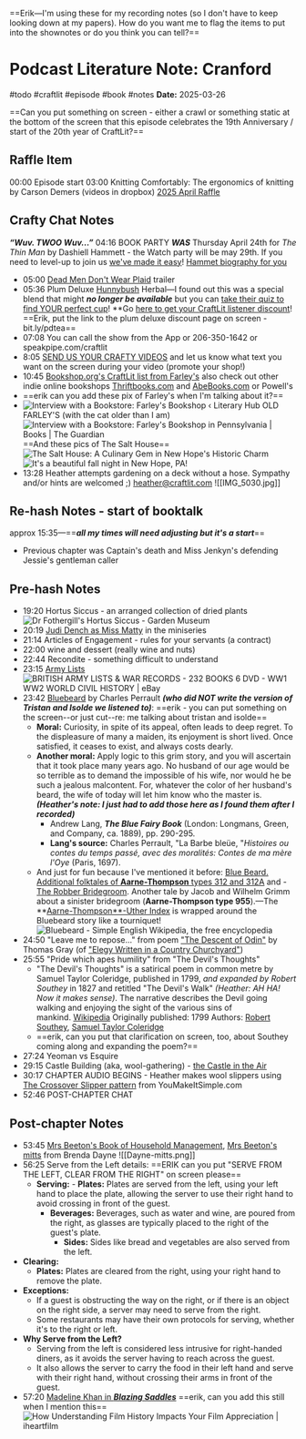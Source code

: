 ==Erik—I'm using these for my recording notes (so I don't have to keep looking down at my papers). How do you want me to flag the items to put into the shownotes or do you think you can tell?==


# Podcast Literature Note: Cranford
#todo #craftlit #episode #book #notes 
**Date:** 2025-03-26

==Can you put something on screen - either a crawl or something static at the bottom of the screen that this episode celebrates the 19th Anniversary / start of the 20th year of CraftLit?==
## Raffle Item
00:00 Episode start
03:00 Knitting Comfortably: The ergonomics of knitting by Carson Demers (videos in dropbox) [2025 April Raffle](https://bit.ly/april-raffle)
## Crafty Chat Notes
***“Wuv. TWOO Wuv...”***
04:16 BOOK PARTY ***WAS*** Thursday April 24th for *The Thin Man* by Dashiell Hammett - the Watch party will be may 29th. If you need to level-up to join us [we've made it easy](https://craftlit.gumroad.com/l/craftlit-party)! [Hammet biography for you](https://youtu.be/oHMjtMjVGLc?si=QxSTmWYiW7LV9e17)
- 05:00 [Dead Men Don't Wear Plaid](https://youtu.be/x2efDnLZjsk?si=Yn3Lem0XHB2HMwXI) trailer
- 05:36 Plum Deluxe [Hunnybush](https://www.plumdeluxe.com/pages/fandoms) Herbal—I found out this was a special blend that might ***no longer be available*** but you can [take their quiz to find YOUR perfect cup](https://www.plumdeluxe.com/#finder-quiz-9560)! **Go [here to get your CraftLit listener discount](**https://www.plumdeluxe.com/collections/the-craftlit-collection)! ==Erik, put the link to the plum deluxe discount page on screen - bit.ly/pdtea==
- 07:08 You can call the show from the App or 206-350-1642 or speakpipe.com/craftlit
- 8:05 [SEND US YOUR CRAFTY VIDEOS](https://www.plumdeluxe.com/pages/fandoms) and let us know what text you want on the screen during your video (promote your shop!)
- 10:45 [Bookshop.org's CraftLit list from Farley's](https://bookshop.org/wishlists/4ba78b7681835fe4753c5490a7d3bc0144e0a752) also check out other indie online bookshops [Thriftbooks.com](https://Thriftbooks.com) and [AbeBooks.com](https://AbeBooks.com) or Powell's
- ==erik can you add these pix of Farley's when I'm talking about it?==
- ![Interview with a Bookstore: Farley's Bookshop ‹ Literary Hub](https://s26162.pcdn.co/wp-content/uploads/2016/08/farleys-bookshop.jpg)
OLD FARLEY'S (with the cat older than I am)
![Interview with a Bookstore: Farley's Bookshop in Pennsylvania | Books | The  Guardian](https://i.guim.co.uk/img/media/da431548c6d3514863f84c56ab8e8caf015731c8/37_0_763_458/master/763.jpg?width=1200&quality=85&auto=format&fit=max&s=92423f2fc9d9e4569828567599e85c47)
==And these pics of The Salt House==
![The Salt House: A Culinary Gem in New Hope's Historic Charm](https://cdn.restaurants-world.com/the-salt-house/2.png)
![It's a beautiful fall night in New Hope, PA!](https://encrypted-tbn0.gstatic.com/images?q=tbn:ANd9GcR7x9tiqUxKXfR4pERUNbXMXdwwy0vmoZVEeQ&s)
- 13:28 Heather attempts gardening on a deck without a hose. Sympathy and/or hints are welcomed ;) heather@craftlit.com
![[IMG_5030.jpg]]
## Re-hash Notes - start of booktalk
approx 15:35—==***all my times will need adjusting but it's a start***==
- Previous chapter was Captain's death and Miss Jenkyn's defending Jessie's gentleman caller

## Pre-hash Notes
- 19:20 Hortus Siccus - an arranged collection of dried plants ![Dr Fothergill's Hortus Siccus - Garden Museum](https://dyvdnmp0itmzz.cloudfront.net/wp-content/uploads/2018/07/17210143/GM0_1999.099-1500x2250.png)
- 20:19 [Judi Dench as Miss Matty](https://www.imdb.com/title/tt0974077/characters/nm0001132) in the miniseries
- 21:14 Articles of Engagement - rules for your servants (a contract)
- 22:00 wine and dessert (really wine and nuts)
- 22:44 Recondite - something difficult to understand
- 23:15 [Army Lists](https://digital.nls.uk/british-military-lists/archive/88735803)
![BRITISH ARMY LISTS & WAR RECORDS - 232 BOOKS 6 DVD - WW1 WW2 WORLD CIVIL  HISTORY | eBay](https://i.ebayimg.com/images/g/o9UAAOSwD0lUlDF~/s-l400.jpg)
- 23:42 [Bluebeard](https://sites.pitt.edu/~dash/perrault03.html) by Charles Perrault ***(who did NOT write the version of Tristan and Isolde we listened to)***: ==erik - you can put something on the screen--or just cut--re: me talking about tristan and isolde==
	- **Moral:** Curiosity, in spite of its appeal, often leads to deep regret. To the displeasure of many a maiden, its enjoyment is short lived. Once satisfied, it ceases to exist, and always costs dearly. 
	- **Another moral:** Apply logic to this grim story, and you will ascertain that it took place many years ago. No husband of our age would be so terrible as to demand the impossible of his wife, nor would he be such a jealous malcontent. For, whatever the color of her husband's beard, the wife of today will let him know who the master is. ***(Heather's note: I just had to add those here as I found them after I recorded)***
		- Andrew Lang, **_The Blue Fairy Book_** (London: Longmans, Green, and Company, ca. 1889), pp. 290-295.
	    - **Lang's source:** Charles Perrault, "La Barbe bleüe, "_Histoires ou contes du temps passé, avec des moralités: Contes de ma mère l'Oye_ (Paris, 1697).
    - And just for fun because I've mentioned it before: [Blue Beard. Additional folktales of **Aarne-Thompson** types 312 and 312A](https://sites.pitt.edu/~dash/type0312.html) and - [The Robber Bridegroom](https://sites.pitt.edu/~dash/grimm040.html). Another tale by Jacob and Wilhelm Grimm about a sinister bridegroom (**Aarne-Thompson type 955**).—The **[Aarne-Thompson**-Uther Index](https://guides.library.harvard.edu/folk_and_myth/indices) is wrapped around the Bluebeard story like a tourniquet!
    ![Bluebeard - Simple English Wikipedia, the free encyclopedia](https://upload.wikimedia.org/wikipedia/commons/8/84/Barbebleue.jpg)
- 24:50 "Leave me to repose..." from poem ["The Descent of Odin"](https://www.eighteenthcenturypoetry.org/works/o4986-w0260.shtml)  by Thomas Gray (of ["Elegy Written in a Country Churchyard"](https://www.thomasgray.org/texts/poems/elcc))
- 25:55 "Pride which apes humility" from "The Devil's Thoughts"
	- "The Devil's Thoughts" is a satirical poem in common metre by Samuel Taylor Coleridge, published in 1799, *and expanded by Robert Southey* in 1827 and retitled "The Devil's Walk" *(Heather: AH HA! Now it makes sense)*. The narrative describes the Devil going walking and enjoying the sight of the various sins of mankind. [Wikipedia](https://en.wikipedia.org/wiki/The_Devil's_Thoughts) Originally published: 1799 Authors: [Robert Southey](https://www.google.com/search?sca_esv=0c1395bd2e2481ba&sxsrf=AHTn8zrV4nGQDbh-4vYNAEQzVtfbQTj39Q:1744140144360&q=Robert+Southey&si=APYL9bu1Sl4M4TWndGcDs6ZL5WJXWNYEL_kgEEwAe0iMZIocdZIhbjKZKp0dKL5P_2_9oJrUMAhjca-zJfpZuodIX9iIDEMPSQvuoTUaPJKsSBz3X_aBBp1_le6K1ykaFjRPNfOrnzhggvl88am-5qqAuaE1aYfz-pzQ15oOhjfzrvHTy6yeWL8lfIADQ4G_VoC4tJfoN3LRB9y5PILwYk32Zya1HpFR0stwEfPtBSrgip_0ofh2NAsFEyw5AQGMlEVvUtCiidfs&sa=X&ved=2ahUKEwiv1fitlMmMAxUsEVkFHSVkCZUQmxMoAHoECBoQAg), [Samuel Taylor Coleridge](https://www.google.com/search?sca_esv=0c1395bd2e2481ba&sxsrf=AHTn8zrV4nGQDbh-4vYNAEQzVtfbQTj39Q:1744140144360&q=Samuel+Taylor+Coleridge&si=APYL9bu1Sl4M4TWndGcDs6ZL5WJXWNYEL_kgEEwAe0iMZIocdfKSb5jjcFQL_-_gYRC5aTVNQD9tu4AH0-9nXv1gV7wVLp2ko5NfP-jWW3AAgtjlNQ12y3-E1r1CYjl8wY0Dj0dMOlwFMtyvsoE1cdiBQ26PMltv_eUN7pMq4sWNCGLYqbYtwtJU7jyz-O_dj7mMw7llUlmv99A6jPmMWsYAYLCdV8ENdIC9_5Txk8wgvbV_DEAeWIHLqwZwhS4o2bonu9mSGF5AfrnEUfOD90Y7P4TKYWdh1A%3D%3D&sa=X&ved=2ahUKEwiv1fitlMmMAxUsEVkFHSVkCZUQmxMoAXoECBoQAw) 
	- ==erik, can you put that clarification on screen, too, about Southey coming along and expanding the poem?==
- 27:24 Yeoman vs Esquire
- 29:15 Castle Building (aka, wool-gathering) - [the Castle in the Air](https://thephantomtollbooth.fandom.com/wiki/Castle_in_the_Air)
- 30:17 CHAPTER AUDIO BEGINS - Heather makes wool slippers using [The Crossover Slipper pattern](https://youmakeitsimple.com/tag/slipper-pattern/) from YouMakeItSimple.com
- 52:46 POST-CHAPTER CHAT
## Post-chapter Notes
- 53:45 [Mrs Beeton's Book of Household Management](https://www.gutenberg.org/cache/epub/10136/pg10136-images.html), [Mrs Beeton's mitts](http://www.knitty.com/ISSUEwinter05/PATTmrsbeeton.html) from Brenda Dayne
 ![[Dayne-mitts.png]]
- 56:25 Serve from the Left details: ==ERIK can you put "SERVE FROM THE LEFT, CLEAR FROM THE RIGHT" on screen please==
  - **Serving:**
        - **Plates:** Plates are served from the left, using your left hand to place the plate, allowing the server to use their right hand to avoid crossing in front of the guest. 
    - **Beverages:** Beverages, such as water and wine, are poured from the right, as glasses are typically placed to the right of the guest's plate. 
        - **Sides:** Sides like bread and vegetables are also served from the left. 
- **Clearing:**
    - **Plates:** Plates are cleared from the right, using your right hand to remove the plate. 
- **Exceptions:**
    - If a guest is obstructing the way on the right, or if there is an object on the right side, a server may need to serve from the right. 
    - Some restaurants may have their own protocols for serving, whether it's to the right or left. 
- **Why Serve from the Left?**
    - Serving from the left is considered less intrusive for right-handed diners, as it avoids the server having to reach across the guest. 
    - It also allows the server to carry the food in their left hand and serve with their right hand, without crossing their arms in front of the guest. 
- 57:20 [Madeline Khan in ***Blazing Saddles***](https://youtu.be/Uai7M4RpoLU?si=yVhvuS2nCYq2CsMN&t=71) ==erik, can you add this still when I mention this==
  ![How Understanding Film History Impacts Your Film Appreciation | iheartfilm](https://38.media.tumblr.com/0f64813e47e301b5e17b5a05787dafca/tumblr_mi8a7yzWiA1r1ad86o1_250.gif)
